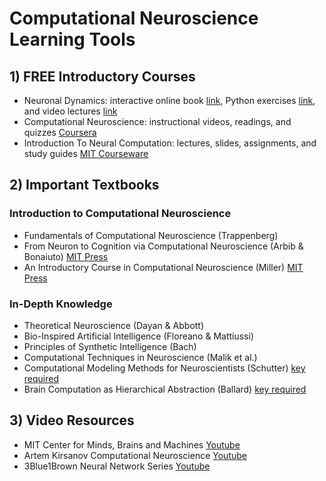 # Computational Neuroscience Learning Tools

## 1) FREE Introductory Courses
- Neuronal Dynamics: interactive online book [link](https://neuronaldynamics.epfl.ch/online/index.html), Python exercises [link](https://neuronaldynamics-exercises.readthedocs.io/en/latest/), and video lectures [link](https://lcnwww.epfl.ch/gerstner/NeuronalDynamics-MOOCall.html)
- Computational Neuroscience: instructional videos, readings, and quizzes [Coursera](https://www.coursera.org/learn/computational-neuroscience)
- Introduction To Neural Computation: lectures, slides, assignments, and study guides [MIT Courseware](https://ocw.mit.edu/courses/9-40-introduction-to-neural-computation-spring-2018/pages/lecture-notes/)

## 2) Important Textbooks
### Introduction to Computational Neuroscience
- Fundamentals of Computational Neuroscience (Trappenberg)
- From Neuron to Cognition via Computational Neuroscience (Arbib & Bonaiuto) [MIT Press](https://mitpress.mit.edu/9780262034968/from-neuron-to-cognition-via-computational-neuroscience/)
- An Introductory Course in Computational Neuroscience (Miller) [MIT Press](https://mitpress.mit.edu/9780262038256/an-introductory-course-in-computational-neuroscience/)

### In-Depth Knowledge
- Theoretical Neuroscience (Dayan & Abbott)
- Bio-Inspired Artificial Intelligence (Floreano & Mattiussi)
- Principles of Synthetic Intelligence (Bach)
- Computational Techniques in Neuroscience (Malik et al.)
- Computational Modeling Methods for Neuroscientists (Schutter) [key required](https://direct-mit-edu.ezp-prod1.hul.harvard.edu/books/edited-volume/3159/Computational-Modeling-Methods-for-Neuroscientists)
- Brain Computation as Hierarchical Abstraction (Ballard) [key required](https://direct-mit-edu.ezp-prod1.hul.harvard.edu/books/monograph/4033/Brain-Computation-as-Hierarchical-Abstraction)

## 3) Video Resources
- MIT Center for Minds, Brains and Machines [Youtube](https://www.youtube.com/watch?v=2okqgRvNoGo&list=PLyGKBDfnk-iBPoaNmMvYXunWK5_mioFx-&pp=iAQB)
- Artem Kirsanov Computational Neuroscience [Youtube](https://www.youtube.com/@ArtemKirsanov)
- 3Blue1Brown Neural Network Series [Youtube](https://www.youtube.com/watch?v=aircAruvnKk&list=PLZHQObOWTQDNU6R1_67000Dx_ZCJB-3pi&pp=iAQB)

